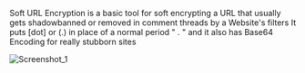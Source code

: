 Soft URL Encryption is a basic tool for soft encrypting a URL that usually gets shadowbanned or removed in comment threads by a Website's filters
  It puts [dot] or (.) in place of a normal period " . " and it also has Base64 Encoding for really stubborn sites

![Screenshot_1](https://github.com/user-attachments/assets/56ad4648-a29f-4ee9-a5a0-5729ebb9b7ba)
